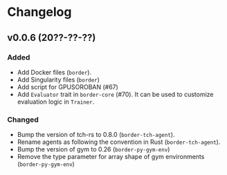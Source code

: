 # Changelog

## v0.0.6 (20??-??-??)

### Added

* Add Docker files (`border`).
* Add Singularity files (`border`)
* Add script for GPUSOROBAN (#67)
* Add `Evaluator` trait in `border-core` (#70). It can be used to customize evaluation logic in `Trainer`.

### Changed

* Bump the version of tch-rs to 0.8.0 (`border-tch-agent`).
* Rename agents as following the convention in Rust (`border-tch-agent`).
* Bump the version of gym to 0.26 (`border-py-gym-env`)
* Remove the type parameter for array shape of gym environments (`border-py-gym-env`)
